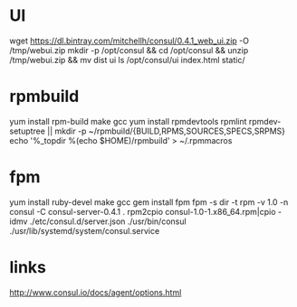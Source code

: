 # UI

wget https://dl.bintray.com/mitchellh/consul/0.4.1_web_ui.zip -O /tmp/webui.zip
mkdir -p /opt/consul && cd /opt/consul && unzip /tmp/webui.zip && mv dist ui
ls /opt/consul/ui
index.html  static/


# rpmbuild
yum install rpm-build make gcc
yum install rpmdevtools rpmlint
rpmdev-setuptree
||
mkdir -p ~/rpmbuild/{BUILD,RPMS,SOURCES,SPECS,SRPMS}
echo '%_topdir %(echo $HOME)/rpmbuild' > ~/.rpmmacros

# fpm
yum install ruby-devel make gcc
gem install fpm
fpm -s dir -t rpm -v 1.0 -n consul -C consul-server-0.4.1 .
rpm2cpio consul-1.0-1.x86_64.rpm|cpio -idmv
./etc/consul.d/server.json
./usr/bin/consul
./usr/lib/systemd/system/consul.service


# links
http://www.consul.io/docs/agent/options.html
